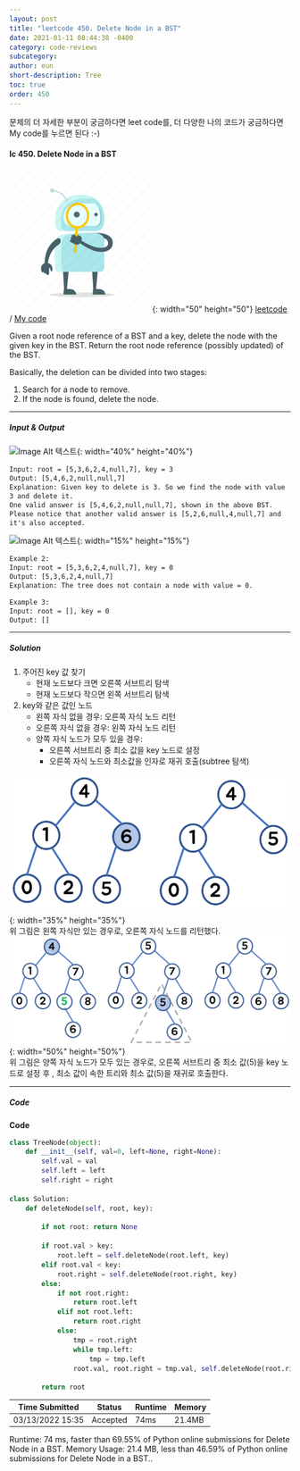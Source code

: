 ```yaml
---
layout: post
title: "leetcode 450. Delete Node in a BST"
date: 2021-01-11 08:44:38 -0400
category: code-reviews
subcategory: 
author: eun
short-description: Tree
toc: true
order: 450
---
```


문제의 더 자세한 부분이 궁금하다면 leet code를, 더 다양한 나의 코드가 궁금하다면 My code를 누르면 된다 :-)


#### lc 450. Delete Node in a BST

![Image Alt 텍스트](/assets/link.png){: width="50" height="50"} <a href="https://leetcode.com/problems/delete-node-in-a-bst/">leetcode</a>  /  <a href="https://github.com/JJungEEun/CodingTest/blob/main/interviews/chap14_%ED%8A%B8%EB%A6%AC/leetcode%20450.ipynb" id="mycode1">  My code</a>

Given a root node reference of a BST and a key, delete the node with the given key in the BST. Return the root node reference (possibly updated) of the BST.

Basically, the deletion can be divided into two stages:
1. Search for a node to remove.
2. If the node is found, delete the node.

---

##### Input & Output
![Image Alt 텍스트](https://assets.leetcode.com/uploads/2020/09/04/del_node_1.jpg){: width="40%" height="40%"}

``` 
Input: root = [5,3,6,2,4,null,7], key = 3
Output: [5,4,6,2,null,null,7]
Explanation: Given key to delete is 3. So we find the node with value 3 and delete it.
One valid answer is [5,4,6,2,null,null,7], shown in the above BST.
Please notice that another valid answer is [5,2,6,null,4,null,7] and it's also accepted.
```

![Image Alt 텍스트](https://assets.leetcode.com/uploads/2020/09/04/del_node_supp.jpg){: width="15%" height="15%"}

``` 
Example 2:
Input: root = [5,3,6,2,4,null,7], key = 0
Output: [5,3,6,2,4,null,7]
Explanation: The tree does not contain a node with value = 0.
```
``` 
Example 3:
Input: root = [], key = 0
Output: []
```
---

##### Solution
1. 주어진 key 값 찾기
    - 현재 노드보다 크면 오른쪽 서브트리 탐색
    - 현재 노드보다 작으면 왼쪽 서브트리 탐색
2. key와 같은 값인 노드
    - 왼쪽 자식 없을 경우: 오른쪽 자식 노드 리턴
    - 오른쪽 자식 없을 경우: 왼쪽 자식 노드 리턴
    - 양쪽 자식 노드가 모두 있을 경우: 
        + 오른쪽 서브트리 중 최소 값을 key 노드로 설정
        + 오른쪽 자식 노드와 최소값을 인자로 재귀 호출(subtree 탐색)

![Image Alt 텍스트](/assets/images/tree_5.png){: width="35%" height="35%"}      
위 그림은 왼쪽 자식만 있는 경우로, 오른쪽 자식 노드를 리턴했다.          
![Image Alt 텍스트](/assets/images/tree_6.png){: width="50%" height="50%"}      
위 그림은 양쪽 자식 노드가 모두 있는 경우로, 오른쪽 서브트리 중 최소 값(5)을 key 노드로 설정 후 , 
최소 값이 속한 트리와 최소 값(5)을 재귀로 호출한다. 

---

##### Code
**Code**
```python
class TreeNode(object):
    def __init__(self, val=0, left=None, right=None):
        self.val = val
        self.left = left
        self.right = right

class Solution:
    def deleteNode(self, root, key):

        if not root: return None 
        
        if root.val > key:
            root.left = self.deleteNode(root.left, key)
        elif root.val < key:
            root.right = self.deleteNode(root.right, key)
        else:
            if not root.right:
                return root.left
            elif not root.left:
                return root.right
            else:
                tmp = root.right
                while tmp.left:
                    tmp = tmp.left
                root.val, root.right = tmp.val, self.deleteNode(root.right, tmp.val)
                
        return root
```


Time Submitted | Status | Runtime | Memory
---|---|---|---|
03/13/2022 15:35|Accepted|74ms|21.4MB

    
Runtime: 74 ms, faster than 69.55% of Python online submissions for Delete Node in a BST.
Memory Usage: 21.4 MB, less than 46.59% of Python online submissions for Delete Node in a BST..